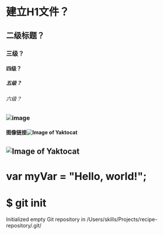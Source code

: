 # 建立H1文件？
## 二级标题？
### 三级？
#### 四级？
##### 五级？
###### 六级？
### ![image](https://github.com/user-attachments/assets/e4abc289-1c30-4414-b0b7-a436c98bfb54)
#### 图像链接![Image of Yaktocat](https://octodex.github.com/images/yaktocat.png)
## ![Image of Yaktocat](https://octodex.github.com/images/yaktocat.png) 
# var myVar = "Hello, world!";
# $ git init
Initialized empty Git repository in /Users/skills/Projects/recipe-repository/.git/
